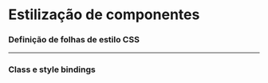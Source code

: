 # Estilização de componentes

###  Definição de folhas de estilo CSS







---

### Class e style bindings



